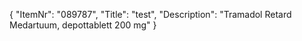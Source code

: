 {
  "ItemNr": "089787",
  "Title": "test",
  "Description": "Tramadol Retard Medartuum, depottablett 200 mg"
}